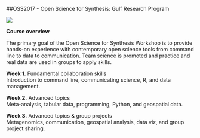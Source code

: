 ##OSS2017 - Open Science for Synthesis: Gulf Research Program  


![](./GM.jpg)  


**Course overview**  

The primary goal of the Open Science for Synthesis Workshop is to provide hands-on experience with contemporary open science tools from command line to data to communication. Team science is promoted and practice and real data are used in groups to apply skills.

**Week 1.** Fundamental collaboration skills  
Introduction to command line, communicating science, R, and data management.  

**Week 2.** Advanced topics  
Meta-analysis, tabular data, programming, Python, and geospatial data.  

**Week 3.** Advanced topics & group projects  
Metagenomics, communication, geospatial analysis, data viz, and group project sharing.
